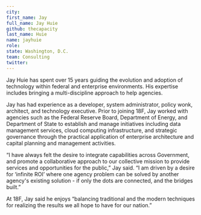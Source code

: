 ```yaml
---
city: 
first_name: Jay
full_name: Jay Huie
github: thecapacity
last_name: Huie
name: jayhuie
role: 
state: Washington, D.C.
team: Consulting
twitter: 
---
```

Jay Huie has spent over 15 years guiding the evolution and adoption of technology within federal and enterprise environments. His expertise includes bringing a multi-discipline approach to help agencies.

Jay has had experience as a developer, system administrator, policy wonk, architect, and technology executive. Prior to joining 18F, Jay worked with agencies such as the Federal Reserve Board, Department of Energy, and Department of State to establish and manage initiatives including data management services, cloud computing infrastructure, and strategic governance through the practical application of enterprise architecture and capital planning and management activities.

“I have always felt the desire to integrate capabilities across Government, and promote a collaborative approach to our collective mission to provide services and opportunities for the public,” Jay said. “I am driven by a desire for ‘infinite ROI’ where one agency problem can be solved by another agency's existing solution - if only the dots are connected, and the bridges built.”

At 18F, Jay said he enjoys “balancing traditional and the modern techniques for realizing the results we all hope to have for our nation.”
